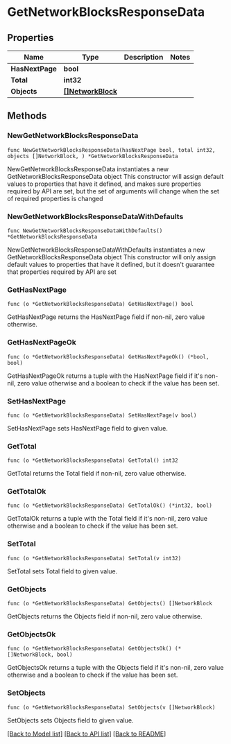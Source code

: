 # GetNetworkBlocksResponseData

## Properties

Name | Type | Description | Notes
------------ | ------------- | ------------- | -------------
**HasNextPage** | **bool** |  | 
**Total** | **int32** |  | 
**Objects** | [**[]NetworkBlock**](NetworkBlock.md) |  | 

## Methods

### NewGetNetworkBlocksResponseData

`func NewGetNetworkBlocksResponseData(hasNextPage bool, total int32, objects []NetworkBlock, ) *GetNetworkBlocksResponseData`

NewGetNetworkBlocksResponseData instantiates a new GetNetworkBlocksResponseData object
This constructor will assign default values to properties that have it defined,
and makes sure properties required by API are set, but the set of arguments
will change when the set of required properties is changed

### NewGetNetworkBlocksResponseDataWithDefaults

`func NewGetNetworkBlocksResponseDataWithDefaults() *GetNetworkBlocksResponseData`

NewGetNetworkBlocksResponseDataWithDefaults instantiates a new GetNetworkBlocksResponseData object
This constructor will only assign default values to properties that have it defined,
but it doesn't guarantee that properties required by API are set

### GetHasNextPage

`func (o *GetNetworkBlocksResponseData) GetHasNextPage() bool`

GetHasNextPage returns the HasNextPage field if non-nil, zero value otherwise.

### GetHasNextPageOk

`func (o *GetNetworkBlocksResponseData) GetHasNextPageOk() (*bool, bool)`

GetHasNextPageOk returns a tuple with the HasNextPage field if it's non-nil, zero value otherwise
and a boolean to check if the value has been set.

### SetHasNextPage

`func (o *GetNetworkBlocksResponseData) SetHasNextPage(v bool)`

SetHasNextPage sets HasNextPage field to given value.


### GetTotal

`func (o *GetNetworkBlocksResponseData) GetTotal() int32`

GetTotal returns the Total field if non-nil, zero value otherwise.

### GetTotalOk

`func (o *GetNetworkBlocksResponseData) GetTotalOk() (*int32, bool)`

GetTotalOk returns a tuple with the Total field if it's non-nil, zero value otherwise
and a boolean to check if the value has been set.

### SetTotal

`func (o *GetNetworkBlocksResponseData) SetTotal(v int32)`

SetTotal sets Total field to given value.


### GetObjects

`func (o *GetNetworkBlocksResponseData) GetObjects() []NetworkBlock`

GetObjects returns the Objects field if non-nil, zero value otherwise.

### GetObjectsOk

`func (o *GetNetworkBlocksResponseData) GetObjectsOk() (*[]NetworkBlock, bool)`

GetObjectsOk returns a tuple with the Objects field if it's non-nil, zero value otherwise
and a boolean to check if the value has been set.

### SetObjects

`func (o *GetNetworkBlocksResponseData) SetObjects(v []NetworkBlock)`

SetObjects sets Objects field to given value.



[[Back to Model list]](../README.md#documentation-for-models) [[Back to API list]](../README.md#documentation-for-api-endpoints) [[Back to README]](../README.md)


